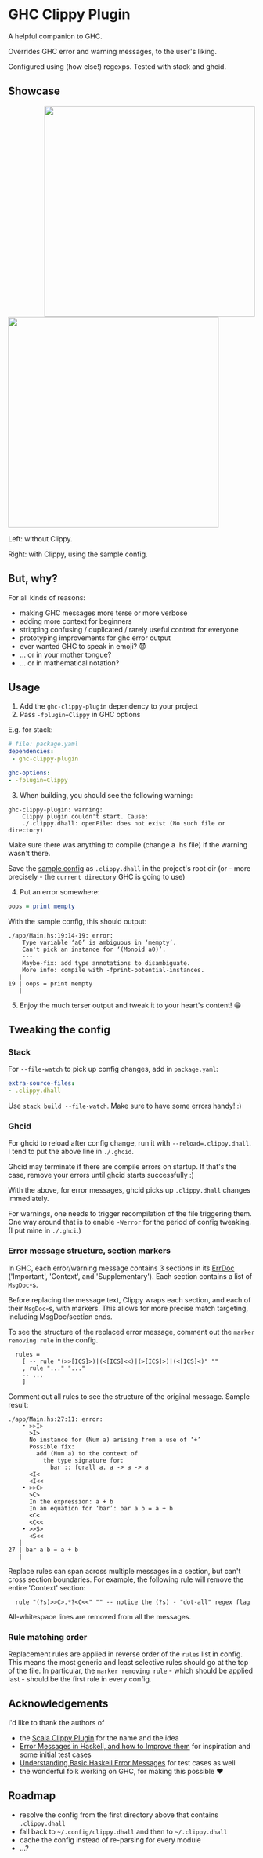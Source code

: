 # GHC Clippy Plugin

A helpful companion to GHC.

Overrides GHC error and warning messages, to the user's liking.

Configured using (how else!) regexps. Tested with stack and ghcid.

## Showcase

<img align="right" width="430" src="https://i.imgur.com/Beay7p4.png">
<img width="430" src="https://i.imgur.com/CsYulBQ.png">

Left: without Clippy.

Right: with Clippy, using the sample config.

## But, why?

For all kinds of reasons:
 - making GHC messages more terse or more verbose
 - adding more context for beginners
 - stripping confusing / duplicated / rarely useful context for everyone
 - prototyping improvements for ghc error output
 - ever wanted GHC to speak in emoji? :smiling_imp:
 - ... or in your mother tongue?
 - ... or in mathematical notation?

## Usage

1. Add the `ghc-clippy-plugin` dependency to your project
2. Pass `-fplugin=Clippy` in GHC options

E.g. for stack:

```yaml
# file: package.yaml
dependencies:
 - ghc-clippy-plugin

ghc-options:
- -fplugin=Clippy
```

3. When building, you should see the following warning:

```
ghc-clippy-plugin: warning:
    Clippy plugin couldn't start. Cause:
    ./.clippy.dhall: openFile: does not exist (No such file or directory)
```

Make sure there was anything to compile (change a .hs file) if the warning wasn't there.

Save the [sample config](/.clippy-terse.dhall) as `.clippy.dhall` in the project's root dir
(or - more precisely - the `current directory` GHC is going to use)

4. Put an error somewhere:

```haskell
oops = print mempty
```

With the sample config, this should output:

```
./app/Main.hs:19:14-19: error:
    Type variable ‘a0’ is ambiguous in ‘mempty’.
    Can't pick an instance for ‘(Monoid a0)’.
    ---
    Maybe-fix: add type annotations to disambiguate.
    More info: compile with -fprint-potential-instances.
   |
19 | oops = print mempty
   |
```

5. Enjoy the much terser output and tweak it to your heart's content! :grin:


## Tweaking the config

### Stack

For `--file-watch` to pick up config changes, add in `package.yaml`:
```yaml
extra-source-files:
- .clippy.dhall
```

Use `stack build --file-watch`. Make sure to have some errors handy! :)

### Ghcid

For ghcid to reload after config change, run it with `--reload=.clippy.dhall`.
I tend to put the above line in `./.ghcid`.

Ghcid may terminate if there are compile errors on startup.
If that's the case, remove your errors until ghcid starts successfully :)

With the above, for error messages, ghcid picks up `.clippy.dhall` changes immediately.

For warnings, one needs to trigger recompilation of the file triggering them.
One way around that is to enable `-Werror` for the period of config tweaking.
(I put mine in `./.ghci`.)

### Error message structure, section markers

In GHC, each error/warning message contains 3 sections in its [ErrDoc](https://hackage.haskell.org/package/ghc-8.10.1/docs/src/ErrUtils.html#ErrDoc)
('Important', 'Context', and 'Supplementary'). Each section contains a list of `MsgDoc`-s.

Before replacing the message text, Clippy wraps each section, and each of their `MsgDoc`-s, with
markers. This allows for more precise match targeting, including MsgDoc/section ends.

To see the structure of the replaced error message, comment out the `marker removing rule` in the
config.

```dhall
  rules =
    [ -- rule "(>>[ICS]>)|(<[ICS]<<)|(>[ICS]>)|(<[ICS]<)" ""
    , rule "..." "..."
    -- ...
    ]
```

Comment out all rules to see the structure of the original message. Sample result:

```
./app/Main.hs:27:11: error:
    • >>I>
      >I>
      No instance for (Num a) arising from a use of ‘+’
      Possible fix:
        add (Num a) to the context of
          the type signature for:
            bar :: forall a. a -> a -> a
      <I<
      <I<<
    • >>C>
      >C>
      In the expression: a + b
      In an equation for ‘bar’: bar a b = a + b
      <C<
      <C<<
    • >>S>
      <S<<
   |
27 | bar a b = a + b
   |
```

Replace rules can span across multiple messages in a section, but can't cross section boundaries.
For example, the following rule will remove the entire 'Context' section:

```dhall
  rule "(?s)>>C>.*?<C<<" "" -- notice the (?s) - "dot-all" regex flag
```

All-whitespace lines are removed from all the messages.

### Rule matching order

Replacement rules are applied in reverse order of the `rules` list in config.
This means the most generic and least selective rules should go at the top of the file.
In particular, the `marker removing rule` - which should be applied last - should be
the first rule in every config.


## Acknowledgements

I'd like to thank the authors of
 - the [Scala Clippy Plugin](https://scala-clippy.org/) for the name and the idea
 - [Error Messages in Haskell, and how to Improve
   them](https://anthony.noided.media/blog/haskell/programming/2020/05/14/haskell-errors.html) for
   inspiration and some initial test cases
 - [Understanding Basic Haskell Error
Messages](http://ics.p.lodz.pl/~stolarek/_media/pl:research:stolarek_understanding_basic_haskell_error_messages.pdf)
   for test cases as well
 - the wonderful folk working on GHC, for making this possible :heart:

## Roadmap

- resolve the config from the first directory above that contains `.clippy.dhall`
- fall back to `~/.config/clippy.dhall` and then to `~/.clippy.dhall`
- cache the config instead of re-parsing for every module
- ...?
